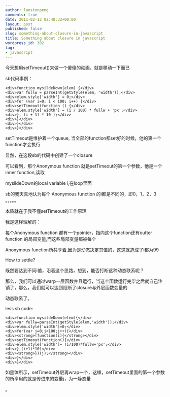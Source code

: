 ```yaml
---
author: lanstonpeng
comments: true
date: 2011-02-12 02:40:32+00:00
layout: post
published: false
slug: something-about-closure-in-javascript
title: Something about closure in javascript
wordpress_id: 302
tag:
- javascript
---
```


今天想用setTimeout()来做一个傻傻的动画，就是移动一下而已




sb代码事例：



    
    
    <div>function mysildeDown(elem) {</div>
    <div>var fullw = parseInt(getStyle(elem, 'width'));</div>
    <div>elem.style['width'] = 0;</div>
    <div>for (var i=0; i < 100; i++) {</div>
    <div>setTimeout(function () {</div>
    <div>elem.style['width'] = (i / 100) * fullw + 'px';</div>
    <div>}, (i + 1) * 10 );</div>
    <div>}</div>
    <div>}</div>
    <div>}</div>




<!-- more -->setTimeout是维护着一个queue, 当全部的function都set好的时候，他的第一个function才会执行




显然，在这段sb的代码中创建了一个closure




可以看到，那个Anonymous function 就是setTimeout的第一个参数，他是一个inner function,读取




mysildeDown的local variable i,在loop里面




sb的我天真地认为每个 Anonymous function 的i都是不同的，即0，1，2，3 。。。。。




本质就在于我不懂setTimeout的工作原理




我是这样理解的：




每个Anonymous function 都有一个pointer，指向这个function还有outter function 的局部变量,而这些局部变量都被每个




Anonymous function所共享着,因为是动态决定其值的，这这就造成了i都为99




How to settle?




既然要达到不同i值，沿着这个思路，想到，能否打断这种动态联系呢？




那么，我们可以通过warp一层函数并且运行，当这个函数运行完毕之后就自己注销了，那么，我们就可以达到阻断了closure与外层函数变量的




动态联系了。




less sb code:



    
    
    <div>function mysildeDown(elem){</div>
    <div>var fullw=parseInt(getStyle(elem,'width'));</div>
    <div>elem.style['width']=0;</div>
    <div>for(var j=0;j<100;j++){</div>
    <div><strong>(function(i){</strong></div>
    <div>setTimeout(function(){</div>
    <div>elem.style['width']= (i/100)*fullw+'px';</div>
    <div>},(i+1)*10)</div>
    <div><strong>})(j);</strong></div>
    <div>}</div>
    <div>}</div>




如黑体所示，setTimeout外层再wrap一个，这样，setTimeout里面的第一个参数的所享用的就是传进来的变量j，为一静态量


。
